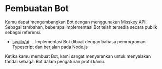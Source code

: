 # Pembuatan Bot
Kamu dapat mengembangkan Bot dengan menggunakan [Misskey API](./api).
Sebagai tambahan, beberapa implementasi Bot telah tersedia secara publik sebagai referensi.

- [syuilo/ai](https://github.com/syuilo/ai) ... Implementasi Bot dibuat dengan bahasa pemrograman Typescript dan berjalan pada Node.js

Ketika kamu membuat Bot, kami sangat menyarankan untuk menyalakan tandai sebagai Bot dalam pengaturan profil kamu.
